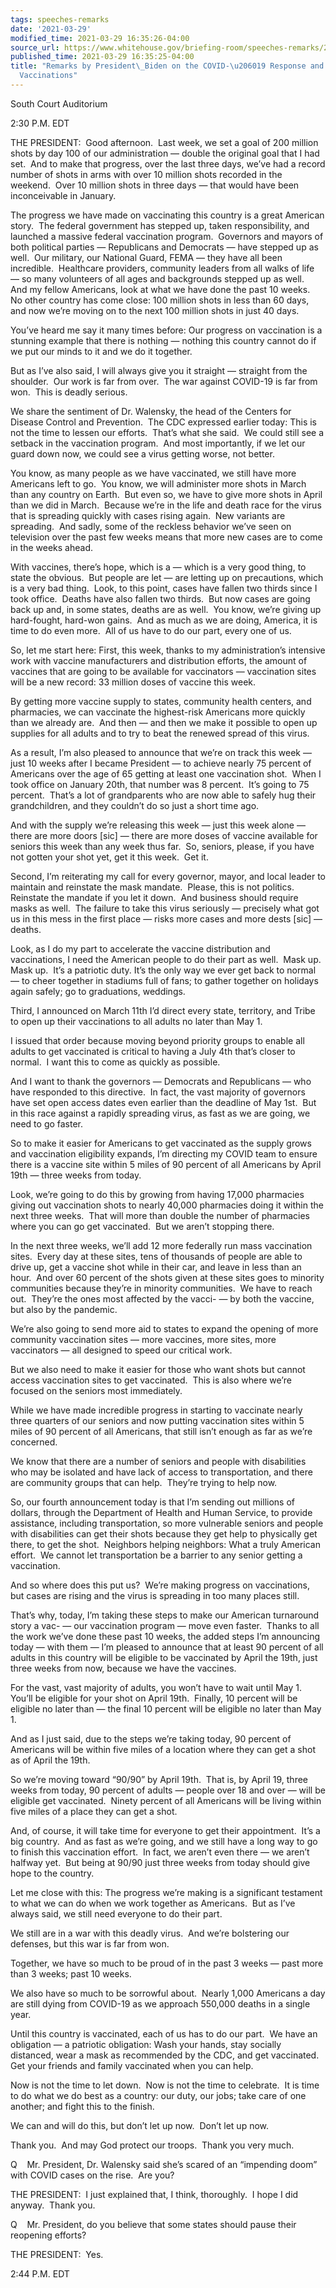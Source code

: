 ```yaml
---
tags: speeches-remarks
date: '2021-03-29'
modified_time: 2021-03-29 16:35:26-04:00
source_url: https://www.whitehouse.gov/briefing-room/speeches-remarks/2021/03/29/remarks-by-president-biden-on-the-covid-19-response-and-the-state-of-vaccinations/
published_time: 2021-03-29 16:35:25-04:00
title: "Remarks by President\_Biden on the COVID-\u206019 Response and the State of\_\
  Vaccinations"
---
```

 
South Court Auditorium

  
2:30 P.M. EDT  
  
THE PRESIDENT:  Good afternoon.  Last week, we set a goal of 200 million
shots by day 100 of our administration — double the original goal that I
had set.  And to make that progress, over the last three days, we’ve had
a record number of shots in arms with over 10 million shots recorded in
the weekend.  Over 10 million shots in three days — that would have been
inconceivable in January.  
  
The progress we have made on vaccinating this country is a great
American story.  The federal government has stepped up, taken
responsibility, and launched a massive federal vaccination program. 
Governors and mayors of both political parties — Republicans and
Democrats — have stepped up as well.  Our military, our National Guard,
FEMA — they have all been incredible.  Healthcare providers, community
leaders from all walks of life — so many volunteers of all ages and
backgrounds stepped up as well.  And my fellow Americans, look at what
we have done the past 10 weeks.  No other country has come close: 100
million shots in less than 60 days, and now we’re moving on to the next
100 million shots in just 40 days.   
  
You’ve heard me say it many times before: Our progress on vaccination is
a stunning example that there is nothing — nothing this country cannot
do if we put our minds to it and we do it together.   
  
But as I’ve also said, I will always give you it straight — straight
from the shoulder.  Our work is far from over.  The war against COVID-19
is far from won.  This is deadly serious.  
  
We share the sentiment of Dr. Walensky, the head of the Centers for
Disease Control and Prevention.  The CDC expressed earlier today: This
is not the time to lessen our efforts.  That’s what she said.  We could
still see a setback in the vaccination program.  And most importantly,
if we let our guard down now, we could see a virus getting worse, not
better.   
  
You know, as many people as we have vaccinated, we still have more
Americans left to go.  You know, we will administer more shots in March
than any country on Earth.  But even so, we have to give more shots in
April than we did in March.  Because we’re in the life and death race
for the virus that is spreading quickly with cases rising again.  New
variants are spreading.  And sadly, some of the reckless behavior we’ve
seen on television over the past few weeks means that more new cases are
to come in the weeks ahead.  
  
With vaccines, there’s hope, which is a — which is a very good thing, to
state the obvious.  But people are let — are letting up on precautions,
which is a very bad thing.  Look, to this point, cases have fallen two
thirds since I took office.  Deaths have also fallen two thirds.  But
now cases are going back up and, in some states, deaths are as well. 
You know, we’re giving up hard-fought, hard-won gains.  And as much as
we are doing, America, it is time to do even more.  All of us have to do
our part, every one of us.   
  
So, let me start here: First, this week, thanks to my administration’s
intensive work with vaccine manufacturers and distribution efforts, the
amount of vaccines that are going to be available for vaccinators —
vaccination sites will be a new record: 33 million doses of vaccine this
week.   
  
By getting more vaccine supply to states, community health centers, and
pharmacies, we can vaccinate the highest-risk Americans more quickly
than we already are.  And then — and then we make it possible to open up
supplies for all adults and to try to beat the renewed spread of this
virus.  
  
As a result, I’m also pleased to announce that we’re on track this week
— just 10 weeks after I became President — to achieve nearly 75 percent
of Americans over the age of 65 getting at least one vaccination shot. 
When I took office on January 20th, that number was 8 percent.  It’s
going to 75 percent.  That’s a lot of grandparents who are now able to
safely hug their grandchildren, and they couldn’t do so just a short
time ago.  
  
And with the supply we’re releasing this week — just this week alone —
there are more doors \[sic\] — there are more doses of vaccine available
for seniors this week than any week thus far.  So, seniors, please, if
you have not gotten your shot yet, get it this week.  Get it.  
  
Second, I’m reiterating my call for every governor, mayor, and local
leader to maintain and reinstate the mask mandate.  Please, this is not
politics.  Reinstate the mandate if you let it down.  And business
should require masks as well.  The failure to take this virus seriously
— precisely what got us in this mess in the first place — risks more
cases and more dests \[sic\] — deaths.  
  
Look, as I do my part to accelerate the vaccine distribution and
vaccinations, I need the American people to do their part as well.  Mask
up.  Mask up.  It’s a patriotic duty. It’s the only way we ever get back
to normal — to cheer together in stadiums full of fans; to gather
together on holidays again safely; go to graduations, weddings.  
  
Third, I announced on March 11th I’d direct every state, territory, and
Tribe to open up their vaccinations to all adults no later than May 1.  
  
I issued that order because moving beyond priority groups to enable all
adults to get vaccinated is critical to having a July 4th that’s closer
to normal.  I want this to come as quickly as possible.   
  
And I want to thank the governors — Democrats and Republicans — who have
responded to this directive.  In fact, the vast majority of governors
have set open access dates even earlier than the deadline of May 1st. 
But in this race against a rapidly spreading virus, as fast as we are
going, we need to go faster.   
  
So to make it easier for Americans to get vaccinated as the supply grows
and vaccination eligibility expands, I’m directing my COVID team to
ensure there is a vaccine site within 5 miles of 90 percent of all
Americans by April 19th — three weeks from today.  
  
Look, we’re going to do this by growing from having 17,000 pharmacies
giving out vaccination shots to nearly 40,000 pharmacies doing it within
the next three weeks.  That will more than double the number of
pharmacies where you can go get vaccinated.  But we aren’t stopping
there.   
  
In the next three weeks, we’ll add 12 more federally run mass
vaccination sites.  Every day at these sites, tens of thousands of
people are able to drive up, get a vaccine shot while in their car, and
leave in less than an hour.  And over 60 percent of the shots given at
these sites goes to minority communities because they’re in minority
communities.  We have to reach out.  They’re the ones most affected by
the vacci- — by both the vaccine, but also by the pandemic.  
  
We’re also going to send more aid to states to expand the opening of
more community vaccination sites — more vaccines, more sites, more
vaccinators — all designed to speed our critical work.   
  
But we also need to make it easier for those who want shots but cannot
access vaccination sites to get vaccinated.  This is also where we’re
focused on the seniors most immediately.  
  
While we have made incredible progress in starting to vaccinate nearly
three quarters of our seniors and now putting vaccination sites within 5
miles of 90 percent of all Americans, that still isn’t enough as far as
we’re concerned.  
  
We know that there are a number of seniors and people with disabilities
who may be isolated and have lack of access to transportation, and there
are community groups that can help.  They’re trying to help now.  
  
So, our fourth announcement today is that I’m sending out millions of
dollars, through the Department of Health and Human Service, to provide
assistance, including transportation, so more vulnerable seniors and
people with disabilities can get their shots because they get help to
physically get there, to get the shot.  Neighbors helping neighbors:
What a truly American effort.  We cannot let transportation be a barrier
to any senior getting a vaccination.   
  
And so where does this put us?  We’re making progress on vaccinations,
but cases are rising and the virus is spreading in too many places
still. 

That’s why, today, I’m taking these steps to make our American
turnaround story a vac- — our vaccination program — move even faster. 
Thanks to all the work we’ve done these past 10 weeks, the added steps
I’m announcing today — with them — I’m pleased to announce that at least
90 percent of all adults in this country will be eligible to be
vaccinated by April the 19th, just three weeks from now, because we have
the vaccines. 

For the vast, vast majority of adults, you won’t have to wait until May
1.  You’ll be eligible for your shot on April 19th.  Finally, 10 percent
will be eligible no later than — the final 10 percent will be eligible
no later than May 1. 

And as I just said, due to the steps we’re taking today, 90 percent of
Americans will be within five miles of a location where they can get a
shot as of April the 19th. 

So we’re moving toward “90/90” by April 19th.  That is, by April 19,
three weeks from today, 90 percent of adults — people over 18 and over —
will be eligible get vaccinated.  Ninety percent of all Americans will
be living within five miles of a place they can get a shot. 

And, of course, it will take time for everyone to get their
appointment.  It’s a big country.  And as fast as we’re going, and we
still have a long way to go to finish this vaccination effort.  In fact,
we aren’t even there — we aren’t halfway yet.  But being at 90/90 just
three weeks from today should give hope to the country. 

Let me close with this: The progress we’re making is a significant
testament to what we can do when we work together as Americans.  But as
I’ve always said, we still need everyone to do their part. 

We still are in a war with this deadly virus.  And we’re bolstering our
defenses, but this war is far from won. 

Together, we have so much to be proud of in the past 3 weeks — past more
than 3 weeks; past 10 weeks. 

We also have so much to be sorrowful about.  Nearly 1,000 Americans a
day are still dying from COVID-19 as we approach 550,000 deaths in a
single year. 

Until this country is vaccinated, each of us has to do our part.  We
have an obligation — a patriotic obligation: Wash your hands, stay
socially distanced, wear a mask as recommended by the CDC, and get
vaccinated.  Get your friends and family vaccinated when you can help. 

Now is not the time to let down.  Now is not the time to celebrate.  It
is time to do what we do best as a country: our duty, our jobs; take
care of one another; and fight this to the finish. 

We can and will do this, but don’t let up now.  Don’t let up now. 

Thank you.  And may God protect our troops.  Thank you very much. 

Q    Mr. President, Dr. Walensky said she’s scared of an “impending
doom” with COVID cases on the rise.  Are you?

THE PRESIDENT:  I just explained that, I think, thoroughly.  I hope I
did anyway.  Thank you.

Q    Mr. President, do you believe that some states should pause their
reopening efforts?

THE PRESIDENT:  Yes.

2:44 P.M. EDT
